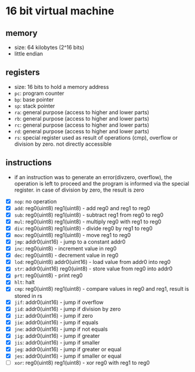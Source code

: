 # 16 bit virtual machine
## memory
 - size: 64 kilobytes (2^16 bits)
 - little endian

## registers
 - size: 16 bits to hold a memory address
 - `pc`: program counter
 - `bp`: base pointer
 - `sp`: stack pointer
 - `ra`: general purpose (access to higher and lower parts)
 - `rb`: general purpose (access to higher and lower parts)
 - `rc`: general purpose (access to higher and lower parts)
 - `rd`: general purpose (access to higher and lower parts)
 - `rs`: special register used as result of operations (cmp), overflow or division by zero. not directly accessible

## instructions
 - if an instruction was to generate an error(divzero, overflow), the operation is left to proceed and the program is informed via the special register. in case of division by zero, the result is zero
 - [x] `nop`: no operation
 - [x] `add`: reg0(uint8) reg1(uint8) - add reg0 and reg1 to reg0
 - [x] `sub`: reg0(uint8) reg1(uint8) - subtract reg1 from reg0 to reg0
 - [x] `mul`: reg0(uint8) reg1(uint8) - multiply reg0 with reg1 to reg0
 - [x] `div`: reg0(uint8) reg1(uint8) - divide reg0 by reg1 to reg0
 - [x] `mov`: reg0(uint8) reg1(uint8) - move reg1 to reg0
 - [x] `jmp`: addr0(uint16) - jump to a constant addr0
 - [x] `inc`: reg0(uint8) - increment value in reg0
 - [x] `dec`: reg0(uint8) - decrement value in reg0
 - [x] `lod`: reg0(uint8) addr0(uint16) - load value from addr0 into reg0
 - [x] `str`: addr0(uint16) reg0(uint8) - store value from reg0 into addr0
 - [x] `prt`: reg0(uint8) - print reg0
 - [x] `hlt`: halt
 - [x] `cmp`: reg0(uint8) reg1(uint8) - compare values in reg0 and reg1, result is stored in rs
 - [x] `jif`: addr0(uint16) - jump if overflow
 - [x] `jid`: addr0(uint16) - jump if division by zero
 - [x] `jiz`: addr0(uint16) - jump if zero
 - [x] `jie`: addr0(uint16) - jump if equals
 - [x] `jne`: addr0(uint16) - jump if not equals
 - [x] `jig`: addr0(uint16) - jump if greater
 - [x] `jis`: addr0(uint16) - jump if smaller
 - [x] `jeg`: addr0(uint16) - jump if greater or equal
 - [x] `jes`: addr0(uint16) - jump if smaller or equal
 - [ ] `xor`: reg0(uint8) reg1(uint8) - xor reg0 with reg1 to reg0
